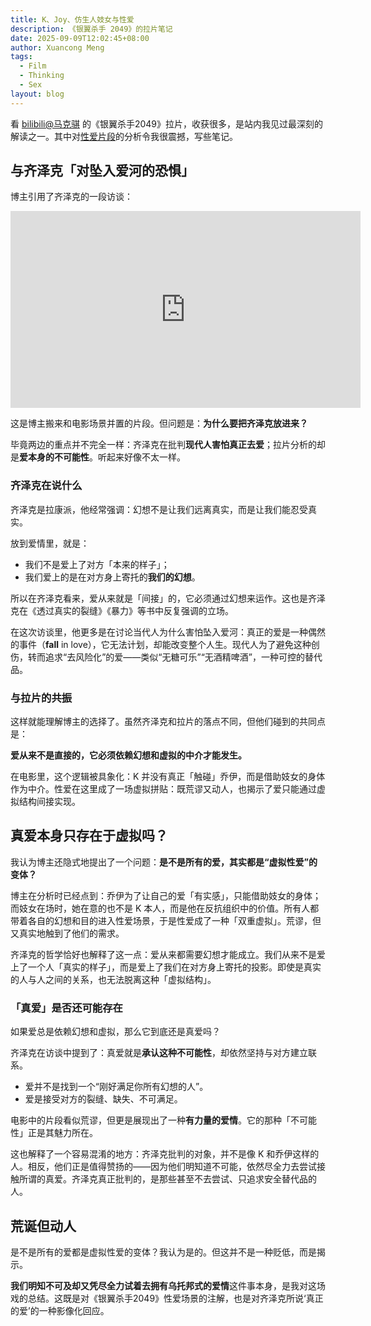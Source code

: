```yaml
---
title: K、Joy、仿生人妓女与性爱
description: 《银翼杀手 2049》的拉片笔记
date: 2025-09-09T12:02:45+08:00
author: Xuancong Meng
tags:
  - Film
  - Thinking
  - Sex
layout: blog
---
```


看 [bilibili@马克骐](https://space.bilibili.com/3546697279998233) 的《银翼杀手2049》拉片，收获很多，是站内我见过最深刻的解读之一。其中对[性爱片段](https://www.bilibili.com/video/BV1JxuVzLE9U/?t=631)的分析令我很震撼，写些笔记。

## 与齐泽克「对坠入爱河的恐惧」

博主引用了齐泽克的一段访谈：

<center>
    <iframe class="rounded" width="560" height="315" src="https://www.youtube.com/embed/rrxk2WzrE14?si=4XYjM4YaV947kUBB" title="YouTube video player" frameborder="0" allow="accelerometer; clipboard-write; encrypted-media; gyroscope; picture-in-picture; web-share" referrerpolicy="strict-origin-when-cross-origin" allowfullscreen></iframe>
</center>

这是博主搬来和电影场景并置的片段。但问题是：**为什么要把齐泽克放进来？**

毕竟两边的重点并不完全一样：齐泽克在批判**现代人害怕真正去爱**；拉片分析的却是**爱本身的不可能性**。听起来好像不太一样。

### 齐泽克在说什么

齐泽克是拉康派，他经常强调：幻想不是让我们远离真实，而是让我们能忍受真实。

放到爱情里，就是：

- 我们不是爱上了对方「本来的样子」；
- 我们爱上的是在对方身上寄托的**我们的幻想**。

所以在齐泽克看来，爱从来就是「间接」的，它必须通过幻想来运作。这也是齐泽克在《透过真实的裂缝》《暴力》等书中反复强调的立场。

在这次访谈里，他更多是在讨论当代人为什么害怕坠入爱河：真正的爱是一种偶然的事件（**fall** in love），它无法计划，却能改变整个人生。现代人为了避免这种创伤，转而追求“去风险化”的爱——类似“无糖可乐”“无酒精啤酒”，一种可控的替代品。

### 与拉片的共振

这样就能理解博主的选择了。虽然齐泽克和拉片的落点不同，但他们碰到的共同点是：

**爱从来不是直接的，它必须依赖幻想和虚拟的中介才能发生。**

在电影里，这个逻辑被具象化：K 并没有真正「触碰」乔伊，而是借助妓女的身体作为中介。性爱在这里成了一场虚拟拼贴：既荒谬又动人，也揭示了爱只能通过虚拟结构间接实现。

## 真爱本身只存在于虚拟吗？

我认为博主还隐式地提出了一个问题：**是不是所有的爱，其实都是“虚拟性爱”的变体？**

博主在分析时已经点到：乔伊为了让自己的爱「有实感」，只能借助妓女的身体；而妓女在场时，她在意的也不是 K 本人，而是他在反抗组织中的价值。所有人都带着各自的幻想和目的进入性爱场景，于是性爱成了一种「双重虚拟」。荒谬，但又真实地触到了他们的需求。

齐泽克的哲学恰好也解释了这一点：爱从来都需要幻想才能成立。我们从来不是爱上了一个人「真实的样子」，而是爱上了我们在对方身上寄托的投影。即使是真实的人与人之间的关系，也无法脱离这种「虚拟结构」。

### 「真爱」是否还可能存在

如果爱总是依赖幻想和虚拟，那么它到底还是真爱吗？

齐泽克在访谈中提到了：真爱就是**承认这种不可能性**，却依然坚持与对方建立联系。

- 爱并不是找到一个“刚好满足你所有幻想的人”。
- 爱是接受对方的裂缝、缺失、不可满足。

电影中的片段看似荒谬，但更是展现出了一种**有力量的爱情**。它的那种「不可能性」正是其魅力所在。

这也解释了一个容易混淆的地方：齐泽克批判的对象，并不是像 K 和乔伊这样的人。相反，他们正是值得赞扬的——因为他们明知道不可能，依然尽全力去尝试接触所谓的真爱。齐泽克真正批判的，是那些甚至不去尝试、只追求安全替代品的人。

## 荒诞但动人

是不是所有的爱都是虚拟性爱的变体？我认为是的。但这并不是一种贬低，而是揭示。

**我们明知不可及却又凭尽全力试着去拥有乌托邦式的爱情**这件事本身，是我对这场戏的总结。这既是对《银翼杀手2049》性爱场景的注解，也是对齐泽克所说‘真正的爱’的一种影像化回应。
